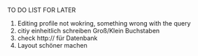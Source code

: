 TO DO LIST FOR LATER
1. Editing profile not wokring, something wrong with the query
2. citiy einheitlich schreiben Groß/Klein Buchstaben
3. check http:// für Datenbank
4. Layout schöner machen